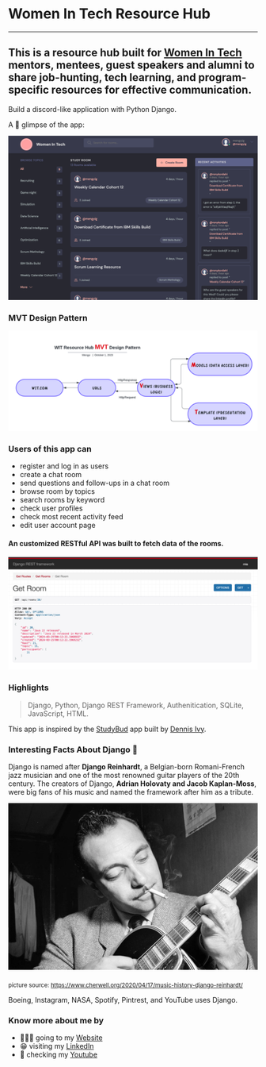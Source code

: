 # Women In Tech Resource Hub

---

## This is a resource hub built for [Women In Tech](https://accesemployment.ca/programs/programs-for-women/women-in-technology) mentors, mentees, guest speakers and alumni to share job-hunting, tech learning, and program-specific resources for effective communication.

Build a discord-like application with Python Django.

A 👀 glimpse of the app:

![MyStudyHub App Pic](/app%20glimpse.jpg)

### MVT Design Pattern

![Design Pattern Pic](/static/images/MVT.png)

### Users of this app can

- register and log in as users
- create a chat room
- send questions and follow-ups in a chat room
- browse room by topics
- search rooms by keyword
- check user profiles
- check most recent activity feed
- edit user account page

#### An customized RESTful API was built to fetch data of the rooms.

![MyStudyHub App Pic](/static/images/REST-getRoom.png)

### Highlights

> Django, Python, Django REST Framework, Authenitication, SQLite, JavaScript, HTML.

This app is inspired by the [StudyBud](https://github.com/divanov11/StudyBud) app built by [Dennis Ivy](https://www.linkedin.com/in/dennis-ivanov/).

### Interesting Facts About Django :guitar:

Django is named after **Django Reinhardt**, a Belgian-born Romani-French jazz musician and one of the most renowned guitar players of the 20th century. The creators of Django, **Adrian Holovaty and Jacob Kaplan-Moss**, were big fans of his music and named the framework after him as a tribute.

![MyStudyHub App Pic](/static/images/Djano-Reinhardt.webp)

<sub>picture source: https://www.cherwell.org/2020/04/17/music-history-django-reinhardt/</sub>

Boeing, Instagram, NASA, Spotify, Pintrest, and YouTube uses Django.

### Know more about me by

- 🙋🏻‍♀️ going to my [Website](https://mengyig.github.io/#)
- 😁 visiting my [LinkedIn](https://www.linkedin.com/in/mengyi-guo/)
- 🎥 checking my [Youtube](https://www.youtube.com/channel/UCu7Q8pfeEvjgTxVyj7YVxHw)
